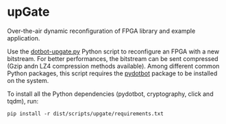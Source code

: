 # upGate

Over-the-air dynamic reconfiguration of FPGA library and example application.

Use the [dotbot-upgate.py](../dist/scripts/upgate/dotbot-upgate.py) Python script to
reconfigure an FPGA with a new bitstream. For better performances, the bitstream
can be sent compressed (Gzip andn LZ4 compression methods available).
Among different common Python packages, this script requires the
[pydotbot](https://pypi.org/project/pydotbot/) package to be installed on the
system.

To install all the Python dependencies (pydotbot, cryptography, click and tqdm), run:

```
pip install -r dist/scripts/upgate/requirements.txt
```
